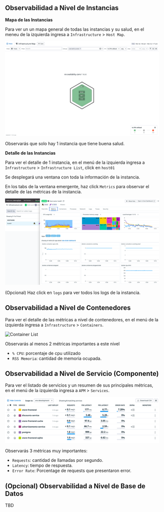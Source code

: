 ## Observabilidad a Nivel de Instancias

**Mapa de las Instancias**

Para ver un un mapa general de todas las instancias y su salud, en el meneu de la izquierda ingresa a `Infrastructure` > `Host Map`.

![Host Map](./assets/host-map.png)

Observarás que solo hay 1 instancia que tiene buena salud.

**Detalle de las Instancias**

Para ver el detalle de 1 instancia, en el menú de la izquierda ingresa a `Infrastructure` > `Infrastructure List`, click en `host01`

Se desplegará una ventana con toda la información de la instancia.

En los tabs de la ventana emergente, haz click `Metrics` para observar el detalle de las métricas de la instancia.

![Host Detail](./assets/host-detail.png)

(Opcional) Haz click en `logs` para ver todos los logs de la instancia.

## Observabilidad a Nivel de Contenedores

Para ver el detalle de las métricas a nivel de contenedores, en el menú de la izquierda ingresa a `Infrastructure` > `Containers`.

![Container List](./assets/break.png)

Observarás al menos 2 métricas importantes a este nivel
- `% CPU`: porcentaje de cpu utilizado
- `RSS Memoria`: cantidad de memoria ocupada.

## Observabilidad a Nivel de Servicio (Componente)

Para ver el listado de servicios y un resumen de sus principales métricas, en el menú de la izquierda ingresa a `APM` > `Services`.

![Service List](./assets/service-list.png)

Observarás 3 métricas muy importantes:
- `Requests`: cantidad de llamadas por segundo.
- `Latency`: tiempo de respuesta.
- `Error Rate`: Porcentage de requests que presentaron error.

## (Opcional) Observabilidad a Nivel de Base de Datos

TBD

